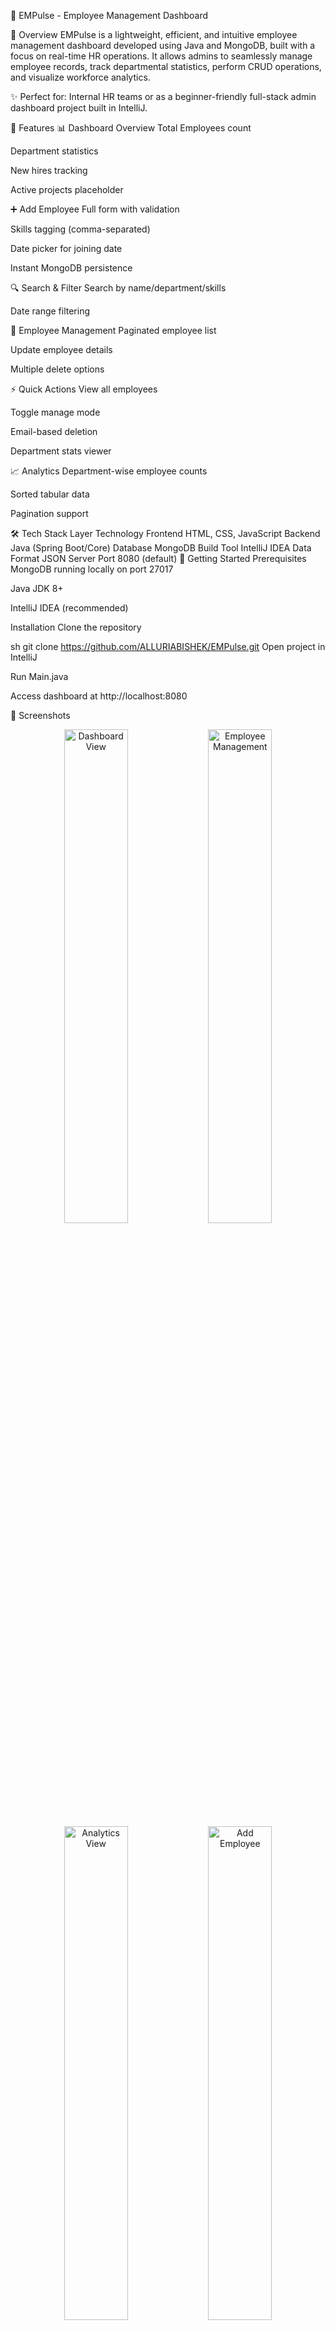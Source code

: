 🚀 EMPulse - Employee Management Dashboard

📌 Overview
EMPulse is a lightweight, efficient, and intuitive employee management dashboard developed using Java and MongoDB, built with a focus on real-time HR operations. It allows admins to seamlessly manage employee records, track departmental statistics, perform CRUD operations, and visualize workforce analytics.

✨ Perfect for: Internal HR teams or as a beginner-friendly full-stack admin dashboard project built in IntelliJ.

🎯 Features
📊 Dashboard Overview
Total Employees count

Department statistics

New hires tracking

Active projects placeholder

➕ Add Employee
Full form with validation

Skills tagging (comma-separated)

Date picker for joining date

Instant MongoDB persistence

🔍 Search & Filter
Search by name/department/skills

Date range filtering

🧾 Employee Management
Paginated employee list

Update employee details

Multiple delete options

⚡ Quick Actions
View all employees

Toggle manage mode

Email-based deletion

Department stats viewer

📈 Analytics
Department-wise employee counts

Sorted tabular data

Pagination support

🛠️ Tech Stack
Layer	Technology
Frontend	HTML, CSS, JavaScript
Backend	Java (Spring Boot/Core)
Database	MongoDB
Build Tool	IntelliJ IDEA
Data Format	JSON
Server Port	8080 (default)
🚀 Getting Started
Prerequisites
MongoDB running locally on port 27017

Java JDK 8+

IntelliJ IDEA (recommended)

Installation
Clone the repository

sh
git clone https://github.com/ALLURIABISHEK/EMPulse.git
Open project in IntelliJ

Run Main.java

Access dashboard at http://localhost:8080

📸 Screenshots
<div align="center"> <img src="https://github.com/user-attachments/assets/08cb18f9-7c1f-467f-80d2-e8cfdfed8846" width="45%" alt="Dashboard View"> <img src="https://github.com/user-attachments/assets/c5be7cc6-e2a1-434d-bae1-bb59efab6a91" width="45%" alt="Employee Management"> <img src="https://github.com/user-attachments/assets/97389b04-4007-4eb3-af5b-85184d86d511" width="45%" alt="Analytics View"> <img src="https://github.com/user-attachments/assets/73b7fb29-ec4e-4be6-9197-06a88cbd4af4" width="45%" alt="Add Employee"> </div>
🌟 Future Enhancements
Authentication & JWT security

Profile picture uploads

Advanced data exporting

Chart.js integration

Dark mode toggle

<div align="center"> <img src="https://media.giphy.com/media/v1.Y2lkPTc5MGI3NjExeW0xZ3B2b2V5b3M3c2VtZzV4eGJ6dWZzZzZ5dGZ5dGZ5dGZ5dGZ5dGZ5dGZ5dGZ5dGZ5dGZ5dCZlcD12MV9pbnRlcm5hbF9naWZfYnlfaWQmY3Q9Zw/3o7qE1YN7aBOFPRw8E/giphy.gif" width="100" alt="Footer Animation"> <br> <strong>Happy Employee Managing! 👨‍💼👩‍💼</strong> </div>
